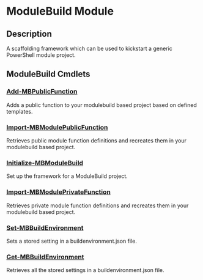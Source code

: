 ﻿---
Module Name: ModuleBuild
Module Guid: 2b53a392-3b0f-4a7c-b934-7c995252070e
Download Help Link: https://github.com/zloeber/ModuleBuild/release/ModuleBuild/docs/ModuleBuild.md
Help Version: 0.3.0
Locale: en-US
---

# ModuleBuild Module
## Description
A scaffolding framework which can be used to kickstart a generic PowerShell module project. 

## ModuleBuild Cmdlets
### [Add-MBPublicFunction](Add-MBPublicFunction.md)
Adds a public function to your modulebuild based project based on defined templates.

### [Import-MBModulePublicFunction](Import-MBModulePublicFunction.md)
Retrieves public module function definitions and recreates them in your modulebuild based project.

### [Initialize-MBModuleBuild](Initialize-MBModuleBuild.md)
Set up the framework for a ModuleBuild project.

### [Import-MBModulePrivateFunction](Import-MBModulePrivateFunction.md)
Retrieves private module function definitions and recreates them in your modulebuild based project.

### [Set-MBBuildEnvironment](Set-MBBuildEnvironment.md)
Sets a stored setting in a buildenvironment.json file.

### [Get-MBBuildEnvironment](Get-MBBuildEnvironment.md)
Retrieves all the stored settings in a buildenvironment.json file.



